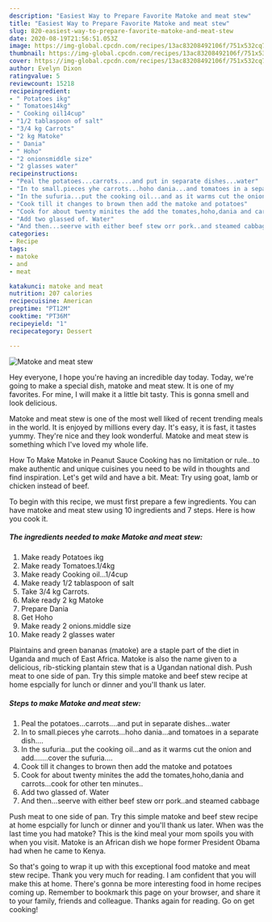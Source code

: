 ```yaml
---
description: "Easiest Way to Prepare Favorite Matoke and meat stew"
title: "Easiest Way to Prepare Favorite Matoke and meat stew"
slug: 820-easiest-way-to-prepare-favorite-matoke-and-meat-stew
date: 2020-08-19T21:56:51.053Z
image: https://img-global.cpcdn.com/recipes/13ac83208492106f/751x532cq70/matoke-and-meat-stew-recipe-main-photo.jpg
thumbnail: https://img-global.cpcdn.com/recipes/13ac83208492106f/751x532cq70/matoke-and-meat-stew-recipe-main-photo.jpg
cover: https://img-global.cpcdn.com/recipes/13ac83208492106f/751x532cq70/matoke-and-meat-stew-recipe-main-photo.jpg
author: Evelyn Dixon
ratingvalue: 5
reviewcount: 15218
recipeingredient:
- " Potatoes ikg"
- " Tomatoes14kg"
- " Cooking oil14cup"
- "1/2 tablaspoon of salt"
- "3/4 kg Carrots"
- "2 kg Matoke"
- " Dania"
- " Hoho"
- "2 onionsmiddle size"
- "2 glasses water"
recipeinstructions:
- "Peal the potatoes...carrots....and put in separate dishes...water"
- "In to small.pieces yhe carrots...hoho dania...and tomatoes in a separate dish...."
- "In the sufuria...put the cooking oil...and as it warms cut the onion and add.......cover the sufuria...."
- "Cook till it changes to brown then add the matoke and potatoes"
- "Cook for about twenty minites the add the tomates,hoho,dania and carrots...cook for other ten minutes.."
- "Add two glassed of. Water"
- "And then...seerve with either beef stew orr pork..and steamed cabbage"
categories:
- Recipe
tags:
- matoke
- and
- meat

katakunci: matoke and meat 
nutrition: 207 calories
recipecuisine: American
preptime: "PT12M"
cooktime: "PT36M"
recipeyield: "1"
recipecategory: Dessert

---
```



![Matoke and meat stew](https://img-global.cpcdn.com/recipes/13ac83208492106f/751x532cq70/matoke-and-meat-stew-recipe-main-photo.jpg)

Hey everyone, I hope you're having an incredible day today. Today, we're going to make a special dish, matoke and meat stew. It is one of my favorites. For mine, I will make it a little bit tasty. This is gonna smell and look delicious.

Matoke and meat stew is one of the most well liked of recent trending meals in the world. It is enjoyed by millions every day. It's easy, it is fast, it tastes yummy. They're nice and they look wonderful. Matoke and meat stew is something which I've loved my whole life.

How To Make Matoke in Peanut Sauce Cooking has no limitation or rule…to make authentic and unique cuisines you need to be wild in thoughts and find inspiration. Let&#39;s get wild and have a bit. Meat: Try using goat, lamb or chicken instead of beef.


To begin with this recipe, we must first prepare a few ingredients. You can have matoke and meat stew using 10 ingredients and 7 steps. Here is how you cook it.

<!--inarticleads1-->

##### The ingredients needed to make Matoke and meat stew:

1. Make ready  Potatoes ikg
1. Make ready  Tomatoes.1/4kg
1. Make ready  Cooking oil...1/4cup
1. Make ready 1/2 tablaspoon of salt
1. Take 3/4 kg Carrots.
1. Make ready 2 kg Matoke
1. Prepare  Dania
1. Get  Hoho
1. Make ready 2 onions.middle size
1. Make ready 2 glasses water


Plaintains and green bananas (matoke) are a staple part of the diet in Uganda and much of East Africa. Matoke is also the name given to a delicious, rib-sticking plantain stew that is a Ugandan national dish. Push meat to one side of pan. Try this simple matoke and beef stew recipe at home espcially for lunch or dinner and you&#39;ll thank us later. 

<!--inarticleads2-->

##### Steps to make Matoke and meat stew:

1. Peal the potatoes...carrots....and put in separate dishes...water
1. In to small.pieces yhe carrots...hoho dania...and tomatoes in a separate dish....
1. In the sufuria...put the cooking oil...and as it warms cut the onion and add.......cover the sufuria....
1. Cook till it changes to brown then add the matoke and potatoes
1. Cook for about twenty minites the add the tomates,hoho,dania and carrots...cook for other ten minutes..
1. Add two glassed of. Water
1. And then...seerve with either beef stew orr pork..and steamed cabbage


Push meat to one side of pan. Try this simple matoke and beef stew recipe at home espcially for lunch or dinner and you&#39;ll thank us later. When was the last time you had matoke? This is the kind meal your mom spoils you with when you visit. Matoke is an African dish we hope former President Obama had when he came to Kenya. 

So that's going to wrap it up with this exceptional food matoke and meat stew recipe. Thank you very much for reading. I am confident that you will make this at home. There's gonna be more interesting food in home recipes coming up. Remember to bookmark this page on your browser, and share it to your family, friends and colleague. Thanks again for reading. Go on get cooking!
